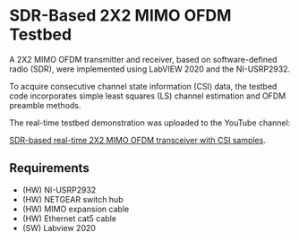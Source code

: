 # SDR-Based 2X2 MIMO OFDM Testbed

A 2X2 MIMO OFDM transmitter and receiver, based on software-defined radio (SDR), were implemented using LabVIEW 2020 and the NI-USRP2932.

To acquire consecutive channel state information (CSI) data, the testbed code incorporates simple least squares (LS) channel estimation and OFDM preamble methods.

The real-time testbed demonstration was uploaded to the YouTube channel:

[SDR-based real-time 2X2 MIMO OFDM transceiver with CSI samples](https://www.youtube.com/watch?v=-oGtwGyCkTQ).

## Requirements
- (HW) NI-USRP2932
- (HW) NETGEAR switch hub
- (HW) MIMO expansion cable
- (HW) Ethernet cat5 cable
- (SW) Labview 2020
